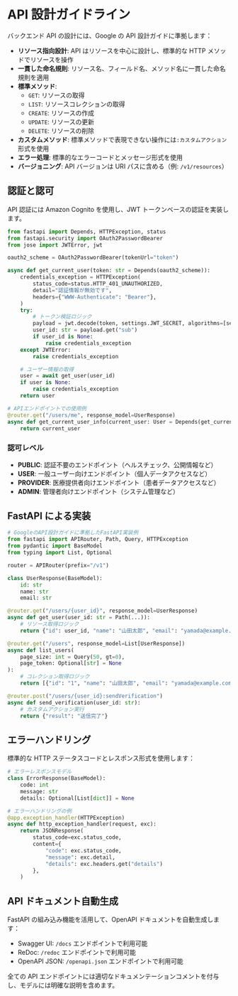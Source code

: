 # API 設計ガイドライン

バックエンド API の設計には、Google の API 設計ガイドに準拠します：

- **リソース指向設計**: API はリソースを中心に設計し、標準的な HTTP メソッドでリソースを操作
- **一貫した命名規則**: リソース名、フィールド名、メソッド名に一貫した命名規則を適用
- **標準メソッド**:
  - `GET`: リソースの取得
  - `LIST`: リソースコレクションの取得
  - `CREATE`: リソースの作成
  - `UPDATE`: リソースの更新
  - `DELETE`: リソースの削除
- **カスタムメソッド**: 標準メソッドで表現できない操作には`:カスタムアクション`形式を使用
- **エラー処理**: 標準的なエラーコードとメッセージ形式を使用
- **バージョニング**: API バージョンは URI パスに含める（例: `/v1/resources`）

## 認証と認可

API 認証には Amazon Cognito を使用し、JWT トークンベースの認証を実装します。

```python
from fastapi import Depends, HTTPException, status
from fastapi.security import OAuth2PasswordBearer
from jose import JWTError, jwt

oauth2_scheme = OAuth2PasswordBearer(tokenUrl="token")

async def get_current_user(token: str = Depends(oauth2_scheme)):
    credentials_exception = HTTPException(
        status_code=status.HTTP_401_UNAUTHORIZED,
        detail="認証情報が無効です",
        headers={"WWW-Authenticate": "Bearer"},
    )
    try:
        # トークン検証ロジック
        payload = jwt.decode(token, settings.JWT_SECRET, algorithms=[settings.ALGORITHM])
        user_id: str = payload.get("sub")
        if user_id is None:
            raise credentials_exception
    except JWTError:
        raise credentials_exception

    # ユーザー情報の取得
    user = await get_user(user_id)
    if user is None:
        raise credentials_exception
    return user

# APIエンドポイントでの使用例
@router.get("/users/me", response_model=UserResponse)
async def get_current_user_info(current_user: User = Depends(get_current_user)):
    return current_user
```

### 認可レベル

- **PUBLIC**: 認証不要のエンドポイント（ヘルスチェック、公開情報など）
- **USER**: 一般ユーザー向けエンドポイント（個人データアクセスなど）
- **PROVIDER**: 医療提供者向けエンドポイント（患者データアクセスなど）
- **ADMIN**: 管理者向けエンドポイント（システム管理など）

## FastAPI による実装

```python
# GoogleのAPI設計ガイドに準拠したFastAPI実装例
from fastapi import APIRouter, Path, Query, HTTPException
from pydantic import BaseModel
from typing import List, Optional

router = APIRouter(prefix="/v1")

class UserResponse(BaseModel):
    id: str
    name: str
    email: str

@router.get("/users/{user_id}", response_model=UserResponse)
async def get_user(user_id: str = Path(...)):
    # リソース取得ロジック
    return {"id": user_id, "name": "山田太郎", "email": "yamada@example.com"}

@router.get("/users", response_model=List[UserResponse])
async def list_users(
    page_size: int = Query(50, gt=0),
    page_token: Optional[str] = None
):
    # コレクション取得ロジック
    return [{"id": "1", "name": "山田太郎", "email": "yamada@example.com"}]

@router.post("/users/{user_id}:sendVerification")
async def send_verification(user_id: str):
    # カスタムアクション実行
    return {"result": "送信完了"}
```

## エラーハンドリング

標準的な HTTP ステータスコードとレスポンス形式を使用します：

```python
# エラーレスポンスモデル
class ErrorResponse(BaseModel):
    code: int
    message: str
    details: Optional[List[dict]] = None

# エラーハンドリングの例
@app.exception_handler(HTTPException)
async def http_exception_handler(request, exc):
    return JSONResponse(
        status_code=exc.status_code,
        content={
            "code": exc.status_code,
            "message": exc.detail,
            "details": exc.headers.get("details")
        },
    )
```

## API ドキュメント自動生成

FastAPI の組み込み機能を活用して、OpenAPI ドキュメントを自動生成します：

- Swagger UI: `/docs` エンドポイントで利用可能
- ReDoc: `/redoc` エンドポイントで利用可能
- OpenAPI JSON: `/openapi.json` エンドポイントで利用可能

全ての API エンドポイントには適切なドキュメンテーションコメントを付与し、モデルには明確な説明を含めます。

